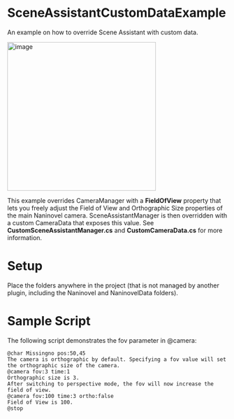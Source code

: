 # SceneAssistantCustomDataExample
An example on how to override Scene Assistant with custom data.

<img width="340" alt="image" src="https://github.com/idaocracy/SceneAssistantCustomDataExample/assets/77254066/7ad5e571-7bf2-4903-b1e7-5403d43d2928">


This example overrides CameraManager with a **FieldOfView** property that lets you freely adjust the Field of View and Orthographic Size properties of the main Naninovel camera. SceneAssistantManager is then overridden with a custom CameraData that exposes this value. See **CustomSceneAssistantManager.cs** and **CustomCameraData.cs** for more information. 
# Setup
Place the folders anywhere in the project (that is not managed by another plugin, including the Naninovel and NaninovelData folders).

# Sample Script

The following script demonstrates the fov parameter in @camera:

```
@char Missingno pos:50,45
The camera is orthographic by default. Specifying a fov value will set the orthographic size of the camera. 
@camera fov:3 time:1
Orthographic size is 3.
After switching to perspective mode, the fov will now increase the field of view.
@camera fov:100 time:3 ortho:false
Field of View is 100.
@stop
```
